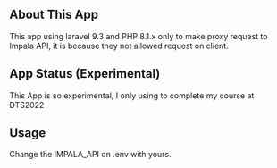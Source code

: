 ## About This App

This app using laravel 9.3 and PHP 8.1.x only to make proxy request to Impala API, it is because they not
allowed request on client. 


## App Status (Experimental)

This App is so experimental, I only using to complete my course at DTS2022

## Usage

Change the IMPALA_API on .env with yours.

